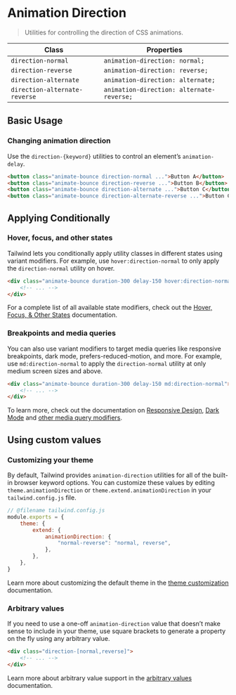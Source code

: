 # Animation Direction

> Utilities for controlling the direction of CSS animations.

| Class                         | Properties                                |
| ----------------------------- | ----------------------------------------- |
| `direction-normal`            | `animation-direction: normal;`            |
| `direction-reverse`           | `animation-direction: reverse;`           |
| `direction-alternate`         | `animation-direction: alternate;`         |
| `direction-alternate-reverse` | `animation-direction: alternate-reverse;` |

## Basic Usage

### Changing animation direction

Use the `direction-{keyword}` utilities to control an element’s `animation-delay`.

```html
<button class="animate-bounce direction-normal ...">Button A</button>
<button class="animate-bounce direction-reverse ...">Button B</button>
<button class="animate-bounce direction-alternate ...">Button C</button>
<button class="animate-bounce direction-alternate-reverse ...">Button C</button>
```

## Applying Conditionally

### Hover, focus, and other states

Tailwind lets you conditionally apply utility classes in different states using variant modifiers. For example, use `hover:direction-normal` to only apply the `direction-normal` utility on hover.

```html
<div class="animate-bounce duration-300 delay-150 hover:direction-normal">
    <!-- ... -->
</div>
```

For a complete list of all available state modifiers, check out the [Hover, Focus, & Other States](https://tailwindcss.com/docs/hover-focus-and-other-states) documentation.

### Breakpoints and media queries

You can also use variant modifiers to target media queries like responsive breakpoints, dark mode, prefers-reduced-motion, and more. For example, use `md:direction-normal` to apply the `direction-normal` utility at only medium screen sizes and above.

```html
<div class="animate-bounce duration-300 delay-150 md:direction-normal">
    <!-- ... -->
</div>
```

To learn more, check out the documentation on [Responsive Design](https://tailwindcss.com/docs/responsive-design), [Dark Mode](https://tailwindcss.com/docs/dark-mode) and [other media query modifiers](https://tailwindcss.com/docs/hover-focus-and-other-states#media-queries).

## Using custom values

### Customizing your theme

By default, Tailwind provides `animation-direction` utilities for all of the built-in browser keyword options. You can customize these values by editing `theme.animationDirection` or `theme.extend.animationDirection` in your `tailwind.config.js` file.

```js
// @filename tailwind.config.js
module.exports = {
    theme: {
        extend: {
            animationDirection: {
                "normal-reverse": "normal, reverse",
            },
        },
    },
}
```

Learn more about customizing the default theme in the [theme customization](https://tailwindcss.com/docs/theme#customizing-the-default-theme) documentation.

### Arbitrary values

If you need to use a one-off `animation-direction` value that doesn’t make sense to include in your theme, use square brackets to generate a property on the fly using any arbitrary value.

```html
<div class="direction-[normal,reverse]">
    <!-- ... -->
</div>
```

Learn more about arbitrary value support in the [arbitrary values](https://tailwindcss.com/docs/adding-custom-styles#using-arbitrary-values) documentation.
